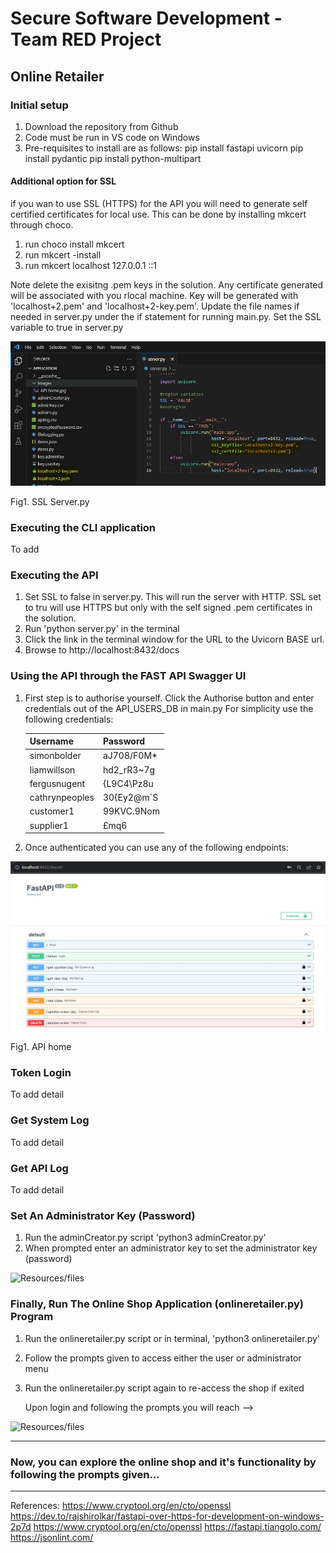 # Secure Software Development - Team RED Project
## Online Retailer

### Initial setup
1. Download the repository from Github
2. Code must be run in VS code on Windows
3. Pre-requisites to install are as follows:
    pip install fastapi uvicorn
    pip install pydantic
    pip install python-multipart

#### Additional option for SSL
if you wan to use SSL (HTTPS) for the API you will need to generate self certified certificates for local use.
This can be done by installing mkcert through choco.
1. run choco install mkcert
2. run mkcert -install
3. run mkcert localhost 127.0.0.1 ::1

Note delete the exisitng .pem keys in the solution. Any certificate generated will be associated with you rlocal machine. Key will be generated with 'localhost+2.pem' and 'localhost+2-key.pem'.
Update the file names if needed in server.py under the if statement for running main.py. Set the SSL variable to true in server.py

![Resources/files](Images/SSL_serverpy.jpg)

Fig1. SSL Server.py


### Executing the CLI application
To add

### Executing the API
1. Set SSL to false in server.py. This will run the server with HTTP. SSL set to tru will use HTTPS but only with the self signed .pem certificates in the solution.
2. Run 'python server.py' in the terminal
3. Click the link in the terminal window for the URL to the Uvicorn BASE url.
4. Browse to http://localhost:8432/docs

### Using the API through the FAST API Swagger UI
1. First step is to authorise yourself. Click the Authorise button and enter credentials out of the API_USERS_DB in main.py
    For simplicity use the following credentials:

    | Username          | Password      |
    | -------------     | ------------- |
    | simonbolder       | aJ708/F0M*    |
    | liamwillson       | hd2_rR3~7g    |
    | fergusnugent      | {L9C4\Pz8u    |
    | cathrynpeoples    | 30{Ey2@m`S    |
    | customer1         | 99KVC.9Nom    |
    | supplier1         | £mq6|Xd08v    |

2. Once authenticated you can use any of the following endpoints:

![Resources/files](Images/API_home.jpg)

Fig1. API home

### Token Login
To add detail

### Get System Log
To add detail

### Get API Log
To add detail

### Set An Administrator Key (Password)
1. Run the adminCreator.py script 'python3 adminCreator.py'
2. When prompted enter an administrator key to set the administrator key (password)

![Resources/files](Images/setAdmin.jpg)


### Finally, Run The Online Shop Application (onlineretailer.py) Program
1. Run the onlineretailer.py script or in terminal, 'python3 onlineretailer.py'
2. Follow the prompts given to access either the user or administrator menu
3. Run the onlineretailer.py script again to re-access the shop if exited

   Upon login and following the prompts you will reach -->

![Resources/files](Images/onlineretailer.jpg)


----------------------------------------------------------------------------------------
### Now, you can explore the online shop and it's functionality by following the prompts given... ###
----------------------------------------------------------------------------------------


References:
https://www.cryptool.org/en/cto/openssl
https://dev.to/rajshirolkar/fastapi-over-https-for-development-on-windows-2p7d
https://www.cryptool.org/en/cto/openssl
https://fastapi.tiangolo.com/
https://jsonlint.com/
